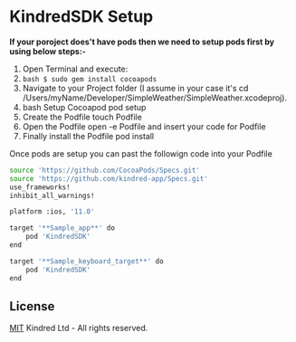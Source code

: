 # KindredSDK Setup


**If your poroject does't have pods then we need to setup pods first by using below steps:-**

1. Open Terminal and execute: 
2. ```bash $ sudo gem install cocoapods```
3. Navigate to your Project folder (I assume in your case it's cd /Users/myName/Developer/SimpleWeather/SimpleWeather.xcodeproj).
4. bash Setup Cocoapod pod setup
5. Create the Podfile touch Podfile
6. Open the Podfile open -e Podfile and insert your code for Podfile
7. Finally install the Podfile pod install


Once pods are setup you can past the followign code into your Podfile

```bash
source 'https://github.com/CocoaPods/Specs.git'
source 'https://github.com/kindred-app/Specs.git'
use_frameworks!
inhibit_all_warnings!

platform :ios, '11.0'

target '**Sample_app**' do
    pod 'KindredSDK'
end

target '**Sample_keyboard_target**' do
    pod 'KindredSDK'
end
```




## License
[MIT](https://choosealicense.com/licenses/mit/)
Kindred Ltd - All rights reserved.
